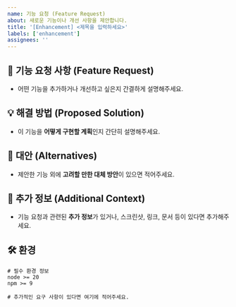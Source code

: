 ```yaml
---
name: 기능 요청 (Feature Request)
about: 새로운 기능이나 개선 사항을 제안합니다.
title: '[Enhancement] <제목을 입력하세요>'
labels: ['enhancement']
assignees: ''
---
```


## 📌 기능 요청 사항 (Feature Request)

- 어떤 기능을 추가하거나 개선하고 싶은지 간결하게 설명해주세요.

## 💡 해결 방법 (Proposed Solution)

- 이 기능을 **어떻게 구현할 계획**인지 간단히 설명해주세요.

## 🔄 대안 (Alternatives)

- 제안한 기능 외에 **고려할 만한 대체 방안**이 있으면 적어주세요.

## 📑 추가 정보 (Additional Context)

- 기능 요청과 관련된 **추가 정보**가 있거나, 스크린샷, 링크, 문서 등이 있다면 추가해주세요.

## 🛠 환경

```shell
# 필수 환경 정보
node >= 20
npm >= 9

# 추가적인 요구 사항이 있다면 여기에 적어주세요.
```
